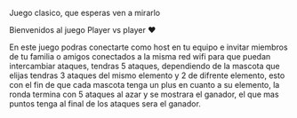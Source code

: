 <tittle>Juego clasico, que esperas ven a mirarlo</tittle>

Bienvenidos al juego Player vs player ♥

En este juego podras conectarte como host en tu equipo e invitar miembros de tu familia o amigos conectados a la misma red wifi para que puedan intercambiar ataques, tendras 5 ataques, dependiendo de la mascota que elijas tendras 3 ataques del mismo elemento y 2 de difrente elemento, esto con el fin de que cada mascota tenga un plus en cuanto a su elemento, la ronda termina con 5 ataques al azar y se mostrara el ganador, el que mas puntos tenga al final de los ataques sera el ganador.

